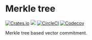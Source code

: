 # Merkle tree

[![Crates.io](https://img.shields.io/crates/l/zkp-merkle-tree)](/License.md)
[![](https://docs.rs/zkp-merkle-tree/badge.svg)](https://docs.rs/zkp-merkle-tree)
[![CircleCI](https://img.shields.io/circleci/build/github/0xProject/OpenZKP)](https://circleci.com/gh/0xProject/OpenZKP)
[![Codecov](https://img.shields.io/codecov/c/gh/0xproject/OpenZKP)](https://codecov.io/gh/0xProject/OpenZKP)

Merkle tree based vector commitment.
